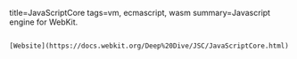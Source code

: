 title=JavaScriptCore
tags=vm, ecmascript, wasm
summary=Javascript engine for WebKit.
~~~~~~

[Website](https://docs.webkit.org/Deep%20Dive/JSC/JavaScriptCore.html)

